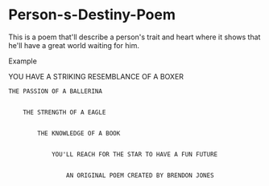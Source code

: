 # Person-s-Destiny-Poem
This is a poem that'll describe a person's trait and heart where it shows that he'll have a great world waiting for him.

Example 


YOU HAVE A STRIKING RESEMBLANCE OF A BOXER


	THE PASSION OF A BALLERINA
	
	
		THE STRENGTH OF A EAGLE
		
		
			THE KNOWLEDGE OF A BOOK
			
			
				YOU'LL REACH FOR THE STAR TO HAVE A FUN FUTURE
				
				
					AN ORIGINAL POEM CREATED BY BRENDON JONES
